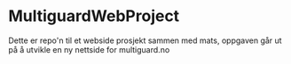 # MultiguardWebProject
Dette er repo'n til et webside prosjekt sammen med mats, oppgaven går ut på å utvikle en ny nettside for multiguard.no
